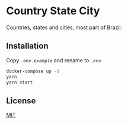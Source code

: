 # Country State City
Countries, states and cities, most part of Brazil.

## Installation

Copy ```.env.example``` and rename to ```.env```
```bash
docker-compose up -d
yarn
yarn start
```

## License
[MIT](https://choosealicense.com/licenses/mit/)
